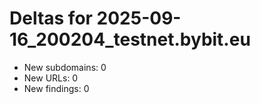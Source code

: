 # Deltas for 2025-09-16_200204_testnet.bybit.eu
- New subdomains: 0
- New URLs: 0
- New findings: 0
